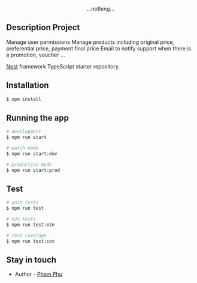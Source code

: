 <p align="center">
  <a href="https://royalceramic.net/wp-content/uploads/2022/10/hinh-anh-con-meo-cute-8.jpg.webp" width="200" alt="My Logo" /></a>
</p>

  <p align="center">...nothing...</p>
    <p align="center">  
</p>

## Description Project

Manage user permissions
Manage products including original price, preferential price, payment final price
Email to notify support when there is a promotion, voucher ...

[Nest](https://github.com/nestjs/nest) framework TypeScript starter repository.

## Installation

```bash
$ npm install
```

## Running the app

```bash
# development
$ npm run start

# watch mode
$ npm run start:dev

# production mode
$ npm run start:prod
```

## Test

```bash
# unit tests
$ npm run test

# e2e tests
$ npm run test:e2e

# test coverage
$ npm run test:cov
```

## Stay in touch

- Author - [Pham Phu](https://www.facebook.com/profile.php?id=100009455874518)
